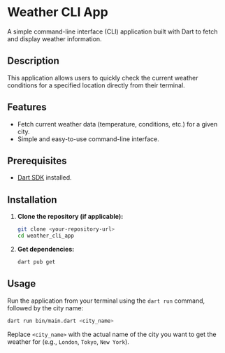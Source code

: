 # Weather CLI App

A simple command-line interface (CLI) application built with Dart to fetch and display weather information.

## Description

This application allows users to quickly check the current weather conditions for a specified location directly from their terminal.

## Features

- Fetch current weather data (temperature, conditions, etc.) for a given city.
- Simple and easy-to-use command-line interface.

## Prerequisites

- [Dart SDK](https://dart.dev/get-dart) installed.

## Installation

1.  **Clone the repository (if applicable):**
    ```bash
    git clone <your-repository-url>
    cd weather_cli_app
    ```
2.  **Get dependencies:**
    ```bash
    dart pub get
    ```

## Usage

Run the application from your terminal using the `dart run` command, followed by the city name:

```bash
dart run bin/main.dart <city_name>
```

Replace `<city_name>` with the actual name of the city you want to get the weather for (e.g., `London`, `Tokyo`, `New York`).
